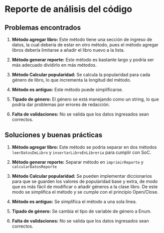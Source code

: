 # Reporte de análisis del código

## Problemas encontrados

1. **Método agregar libro:** Este método tiene una sección de ingreso de datos, la cual debería de estar en otro método, pues el método agregar libros debería limitarse a añadir el libro nuevo a la lista.

2. **Método generar reporte:** Este método es bastante largo y podría ser más adecuado dividirlo en más métodos.

3. **Método Calcular popularidad:** Se calcula la popularidad para cada género de libro, lo que incrementa la longitud del método.

4. **Método es antiguo:** Este método puede simplificarse.

5. **Tipado de género:** El género se está manejando como un string, lo que podría dar problemas por errores de redacción.

6. **Falta de validaciones:** No se valida que los datos ingresados sean correctos.

## Soluciones y buenas prácticas

1. **Método agregar libro:** Este método se podría separar en dos métodos `leerDatosDeLibro` y `insertarLibroEnLibreria` para cumplir con SoC.

2. **Método generar reporte:** Separar método en `imprimirReporte` y `calcularDatosReporte`

3. **Método Calcular popularidad:** Se pueden implementar diccionarios para que se guarden los valores de popularidad base y extra, de modo que es más fácil de modificar o añadir géneros a la clase libro. De este modo se simplifica el método y se cumple con el principio Open/Close.

4. **Método es antiguo:** Se simplifica el método a una sola línea.

5. **Tipado de género:** Se cambia el tipo de variable de género a Enum.

6. **Falta de validaciones:** No se valida que los datos ingresados sean correctos.
